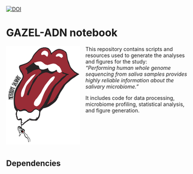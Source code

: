 [![DOI](https://zenodo.org/badge/DOI/10.5281/zenodo.15881253.svg)](https://doi.org/10.5281/zenodo.15881253)

# GAZEL-ADN notebook

<img src="logo.png" alt="Logo" width="200" align="left" style="margin-right: 15px; margin-bottom: 10px;"/>

This repository contains scripts and resources used to generate the analyses and figures for the study:  
*“Performing human whole genome sequencing from saliva samples provides highly reliable information about the salivary microbiome.”*

It includes code for data processing, microbiome profiling, statistical analysis, and figure generation.

<br clear="left"/>

## Dependencies

